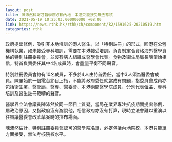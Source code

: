 ```yaml
---
layout: post
title: 陳沛然料認可醫學院必有內地　本港只能接受無法考核
date: 2021-05-19 10:25:03.000000000 +08:00
link: https://news.rthk.hk/rthk/ch/component/k2/1591625-20210519.htm
categories: rthk
---
```


政府提出修例，吸引非本地培訓的港人醫生，以「特別註冊」的形式，回港在公營機構執業，如未接受專科培訓，需要在本港接受培訓。負責制定合資格海外醫學資格的特別註冊委員會，並沒有病人組織或醫學會代表。食物及衞生局局長陳肇始相信，特首負責委任其中4名成員時，會盡量平衡不同聲音。

特別註冊委員會約有10名成員，不多於4人由特首委任，當中3人須為醫委會成員。陳肇始於一個電台節目上指，不能將政府委任就當成有問題，指委員會成員亦包括衞生署、醫管局、醫專、醫委會、本港兩間醫學院成員，分別代表僱主、專科培訓及醫生註冊範疇的聲音。

醫學界立法會議員陳沛然於同一節目上質疑，當局在業界專注抗疫期間提出修例，屬政治原因，又指政府沒有游說他，相信政府亦沒有打算，現時立法會難以重演以往審議醫委會改革草案時的拉布場面。

陳沛然估計，特別註冊委員會認可的醫學院名單，必定包括內地院校，本港只能單方面接受，無法考核院校水平。

